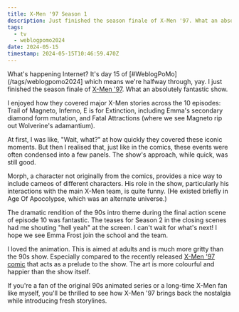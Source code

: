 ```yaml
---
title: X-Men '97 Season 1
description: Just finished the season finale of X-Men '97. What an absolutely fantastic show.
tags:
  - tv
  - weblogpomo2024
date: 2024-05-15
timestamp: 2024-05-15T10:46:59.470Z
---
```


What's happening Internet? It's day 15 of [#WeblogPoMo](/tags/weblogpomo2024] which means we're halfway through, yay. I just finished the season finale of [X-Men '97](https://www.themoviedb.org/tv/138502-x-men-97). What an absolutely fantastic show.

I enjoyed how they covered major X-Men stories across the 10 episodes: Trail of Magneto, Inferno, E is for Extinction, including Emma's secondary diamond form mutation, and Fatal Attractions (where we see Magneto rip out Wolverine's adamantium).

At first, I was like, "Wait, what?" at how quickly they covered these iconic moments. But then I realised that, just like in the comics, these events were often condensed into a few panels. The show's approach, while quick, was still good.

Morph, a character not originally from the comics, provides a nice way to include cameos of different characters. His role in the show, particularly his interactions with the main X-Men team, is quite funny. (He existed briefly in Age Of Apocolypse, which was an alternate universe.) 

The dramatic rendition of the 90s intro theme during the final action scene of episode 10 was fantastic. The teases for Season 2 in the closing scenes had me shouting "hell yeah" at the screen. I can't wait for what's next! I hope we see Emma Frost join the school and the team.

I loved the animation. This is aimed at adults and is much more gritty than the 90s show. Especially compared to the recently released [X-Men '97 comic](https://www.marvel.com/comics/issue/110354/x-men_97_2024_1) that acts as a prelude to the show. The art is more colourful and happier than the show itself.

If you're a fan of the original 90s animated series or a long-time X-Men fan like myself, you'll be thrilled to see how X-Men '97 brings back the nostalgia while introducing fresh storylines. 